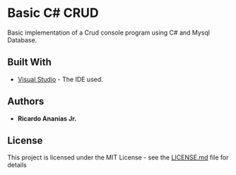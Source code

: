 # Basic C# CRUD

Basic implementation of a Crud console program using C# and Mysql Database.


## Built With

* [Visual Studio](https://visualstudio.microsoft.com/downloads/) - The IDE used.


## Authors

* **Ricardo Ananias Jr.**   


## License

This project is licensed under the MIT License - see the [LICENSE.md](LICENSE.md) file for details

